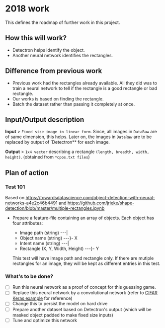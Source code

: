 # 2018 work 

This defines the roadmap of further work in this project.

## How this will work?
* Detectron helps identify the object.
* Another neural network identifies the rectangles.

## Difference from previous work
- Previous work had the rectangles already available. All they did was to train a neural network to tell if the rectangle is a good rectangle or bad rectangle.
- Our works is based on finding the rectangle.
- Batch the dataset rather than passing it completely at once.

## Input/Output description
**Input** > `Fixed size image in linear form`. Since, all images in `DataRaw` are of same dimension, this helps.
Later on, the images in `DataRaw` are to be replaced by output of `Detectron** for each image.

**Output**  > `1x4 vector` describing a rectangle `(length, breadth, width, height)`. (obtained from `*cpos.txt files`)

## Plan of action

### Test 101
Based on https://towardsdatascience.com/object-detection-with-neural-networks-a4e2c46b4491
and https://github.com/jrieke/shape-detection/blob/master/multiple-rectangles.ipynb

* Prepare a feature-file containing an array of objects. Each object has four attributes:
    - Image path    (string)              ---|
    - Object name   (string)              ---}- X
    - Intent name   (string)              ---|
    - Rectangle     (X, Y, Width, Height) ---}- Y

    This test will have image path and rectangle only.
    If there are mutiple rectangles for an image, they will be kept as different entries in this test.
    
    
### What's to be done?
-[ ] Run this neural network as a proof of concept for this guessing game.
-[ ] Replace this neural network by a convolutional network (refer to [CIFAR Keras example](https://github.com/keras-team/keras/blob/master/examples/cifar10_cnn.py) for reference)
-[ ] Change this to persist the model on hard drive
-[ ] Prepare another dataset based on Detectron's output (which will be masked object padded to make fixed size inputs)
-[ ] Tune and optimize this network

